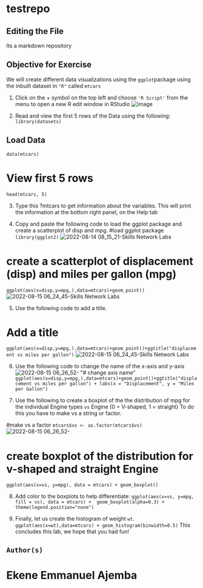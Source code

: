 # testrepo

## Editing the File
Its a markdown repository

## Objective for Exercise
We will create different data visualizations using the `ggplot`package using the inbuilt dataset in `"R"` called `mtcars`


1.	Click on the + symbol on the top left and choose `'R Script'` from the menu to open a new R edit window in RStudio
![image](https://user-images.githubusercontent.com/74695986/184834898-0788287d-28c1-48a5-8611-e86f954bb545.png)

2.	Read and view the first 5 rows of the Data using the following:
`library(datasets)`

## Load Data
`data(mtcars)`

# View first 5 rows
`head(mtcars, 5)`

3.	Type this ?mtcars to get information about the variables. This will print the information at the bottom right panel, on the Help tab

4.	Copy and paste the following code to load the ggplot package and create a scatterplot of disp and mpg.
#load ggplot package
`library(ggplot2)`
![2022-08-14 08_15_21-Skills Network Labs](https://user-images.githubusercontent.com/74695986/184840927-0813e235-8180-4200-a3a9-3c8d8e3db2c2.png)

# create a scatterplot of displacement (disp) and miles per gallon (mpg)
`ggplot(aes(x=disp,y=mpg,),data=mtcars)+geom_point()`
![2022-08-15 06_24_45-Skills Network Labs](https://user-images.githubusercontent.com/74695986/184841638-95ec4700-9aa8-4852-bf9c-31456e6b7f9a.png)

5.	Use the following code to add a title.
# Add a title
`ggplot(aes(x=disp,y=mpg,),data=mtcars)+geom_point()+ggtitle("displacement vs miles per gallon")`
![2022-08-15 06_24_45-Skills Network Labs](https://user-images.githubusercontent.com/74695986/184842930-72c5c32c-4a13-4d9d-ad7e-9fae8b2ea676.png)

6.	Use the following code to change the name of the x-axis and y-axis
![2022-08-15 06_26_52-](https://user-images.githubusercontent.com/74695986/184842975-2960dc4b-3d63-4ce6-a225-016df61826d2.png)
"# change axis name"
`ggplot(aes(x=disp,y=mpg,),data=mtcars)+geom_point()+ggtitle("displacement vs miles per gallon") + labs(x = "Displacement", y = "Miles per Gallon")`

7.	Use the following to create a boxplot of the the distribution of mpg for the individual Engine types `vs` Engine (0 = V-shaped, 1 = straight)
To do this you have to make vs a string or factor.

#make vs a factor
`mtcars$vs <- as.factor(mtcars$vs)`
![2022-08-15 06_26_52-](https://user-images.githubusercontent.com/74695986/184842238-bb9db197-920e-4afc-b51b-d660be941e4c.png)

# create boxplot of the distribution for v-shaped and straight Engine
`ggplot(aes(x=vs, y=mpg), data = mtcars) + geom_boxplot()`

8.	Add color to the boxplots to help differentiate:
`ggplot(aes(x=vs, y=mpg, fill = vs), data = mtcars) + 
  geom_boxplot(alpha=0.3) +
  theme(legend.position="none")`

9.	Finally, let us create the histogram of weight `wt`.
`ggplot(aes(x=wt),data=mtcars) + geom_histogram(binwidth=0.5)`
This concludes this lab, we hope that you had fun!

## `Author(s)`
# Ekene Emmanuel Ajemba
